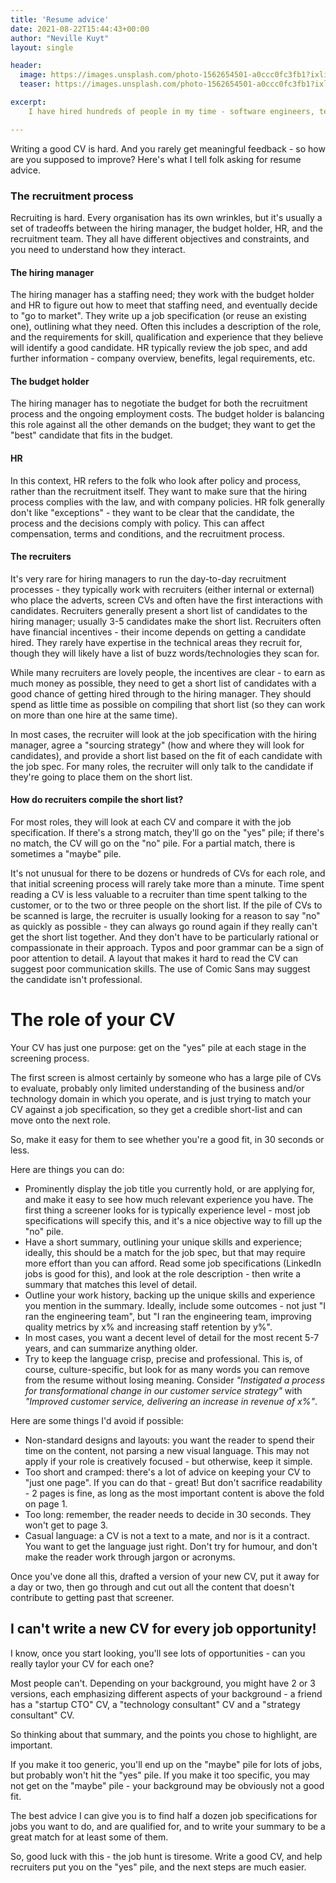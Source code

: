 ```yaml
---
title: 'Resume advice'
date: 2021-08-22T15:44:43+00:00
author: "Neville Kuyt"
layout: single

header:
  image: https://images.unsplash.com/photo-1562654501-a0ccc0fc3fb1?ixlib=rb-1.2.1&ixid=MnwxMjA3fDB8MHxwaG90by1wYWdlfHx8fGVufDB8fHx8&auto=format&fit=crop&w=2664&q=80
  teaser: https://images.unsplash.com/photo-1562654501-a0ccc0fc3fb1?ixlib=rb-1.2.1&ixid=MnwxMjA3fDB8MHxwaG90by1wYWdlfHx8fGVufDB8fHx8&auto=format&fit=crop&w=2664&q=80

excerpt:
    I have hired hundreds of people in my time - software engineers, testers, managers, directors. Here's what I tell people when they write their CV - or resume, if you prefer!

---
```

Writing a good CV is hard. And you rarely get meaningful feedback - so how are you supposed to improve? Here's what I tell folk asking for resume advice.

### The recruitment process

Recruiting is hard. Every organisation has its own wrinkles, but it's usually a set of tradeoffs between the hiring manager, the budget holder, HR, and the recruitment team. They all have different objectives and constraints, and you need to understand how they interact.

#### The hiring manager

The hiring manager has a staffing need; they work with the budget holder and HR to figure out how to meet that staffing need, and eventually decide to "go to market". They write up a job specification (or reuse an existing one), outlining what they need. Often this includes a description of the role, and the requirements for skill, qualification and experience that they believe will identify a good candidate. HR typically review the job spec, and add further information - company overview, benefits, legal requirements, etc.

#### The budget holder

The hiring manager has to negotiate the budget for both the recruitment process and the ongoing employment costs. The budget holder is balancing this role against all the other demands on the budget; they want to get the "best" candidate that fits in the budget. 

#### HR 

In this context, HR refers to the folk who look after policy and process, rather than the recruitment itself. They want to make sure that the hiring process complies with the law, and with company policies. HR folk generally don't like "exceptions" - they want to be clear that the candidate, the process and the decisions comply with policy. This can affect compensation, terms and conditions, and the recruitment process.

#### The recruiters

It's very rare for hiring managers to run the day-to-day recruitment processes - they typically work with recruiters (either internal or external) who place the adverts, screen CVs and often have the first interactions with candidates. Recruiters generally present a short list of candidates to the hiring manager; usually 3-5 candidates make the short list. Recruiters often have financial incentives - their income depends on getting a candidate hired. They rarely have expertise in the technical areas they recruit for, though they will likely have a list of buzz words/technologies they scan for.

While many recruiters are lovely people, the incentives are clear - to earn as much money as possible, they need to get a short list of candidates with a good chance of getting hired through to the hiring manager. They should spend as little time as possible on compiling that short list (so they can work on more than one hire at the same time). 

In most cases, the recruiter will look at the job specification with the hiring manager, agree a "sourcing strategy" (how and where they will look for candidates), and provide a short list based on the fit of each candidate with the job spec. For many roles, the recruiter will only talk to the candidate if they're going to place them on the short list. 

#### How do recruiters compile the short list?

For most roles, they will look at each CV and compare it with the job specification. If there's a strong match, they'll go on the "yes" pile; if there's no match, the CV will go on the "no" pile. For a partial match, there is sometimes a "maybe" pile.

It's not unusual for there to be dozens or hundreds of CVs for each role, and that initial screening process will rarely take more than a minute. Time spent reading a CV is less valuable to a recruiter than time spent talking to the customer, or to the two or three people on the short list. If the pile of CVs to be scanned is large, the recruiter is usually looking for a reason to say "no" as quickly as possible - they can always go round again if they really can't get the short list together. And they don't have to be particularly rational or compassionate in their approach. Typos and poor grammar can be a sign of poor attention to detail. A layout that makes it hard to read the CV can suggest poor communication skills. The use of Comic Sans may suggest the candidate isn't professional. 

# The role of your CV

Your CV has just one purpose: get on the "yes" pile at each stage in the screening process. 

The first screen is almost certainly by someone who has a large pile of CVs to evaluate, probably only limited understanding of the business and/or technology domain in which you operate, and is just trying to match your CV against a job specification, so they get a credible short-list and can move onto the next role.

So, make it easy for them to see whether you're a good fit, in 30 seconds or less.

Here are things you can do:

  - Prominently display the job title you currently hold, or are applying for, and make it easy to see how much relevant experience you have. The first thing a screener looks for is typically experience level - most job specifications will specify this, and it's a nice objective way to fill up the "no" pile.
  - Have a short summary, outlining your unique skills and experience; ideally, this should be a match for the job spec, but that may require more effort than you can afford. Read some job specifications (LinkedIn jobs is good for this), and look at the role description - then write a summary that matches this level of detail.
  - Outline your work history, backing up the unique skills and experience you mention in the summary. Ideally, include some outcomes - not just "I ran the engineering team", but "I ran the engineering team, improving quality metrics by x% and increasing staff retention by y%". 
  - In most cases, you want a decent level of detail for the most recent 5-7 years, and can summarize anything older.
  - Try to keep the language crisp, precise and professional. This is, of course, culture-specific, but look for as many words you can remove from the resume without losing meaning. Consider _"Instigated a process for transformational change in our customer service strategy"_ with _"Improved customer service, delivering an increase in revenue of x%"_.

Here are some things I'd avoid if possible:

  - Non-standard designs and layouts: you want the reader to spend their time on the content, not parsing a new visual language. This may not apply if your role is creatively focused - but otherwise, keep it simple.
  - Too short and cramped: there's a lot of advice on keeping your CV to "just one page". If you can do that - great! But don't sacrifice readability - 2 pages is fine, as long as the most important content is above the fold on page 1.
  - Too long: remember, the reader needs to decide in 30 seconds. They won't get to page 3. 
  - Casual language: a CV is not a text to a mate, and nor is it a contract. You want to get the language just right. Don't try for humour, and don't make the reader work through jargon or acronyms. 

Once you've done all this, drafted a version of your new CV, put it away for a day or two, then go through and cut out all the content that doesn't contribute to getting past that screener. 

## I can't write a new CV for every job opportunity!

I know, once you start looking, you'll see lots of opportunities - can you really taylor your CV for each one?

Most people can't. Depending on your background, you might have 2 or 3 versions, each emphasizing different aspects of your background - a friend has a "startup CTO" CV, a "technology consultant" CV and a "strategy consultant" CV.

So thinking about that summary, and the points you chose to highlight, are important.

If you make it too generic, you'll end up on the "maybe" pile for lots of jobs, but probably won't hit the "yes" pile. If you make it too specific, you may not get on the "maybe" pile - your background may be obviously not a good fit.

The best advice I can give you is to find half a dozen job specifications for jobs you want to do, and are qualified for, and to write your summary to be a great match for at least some of them.

So, good luck with this - the job hunt is tiresome. Write a good CV, and help recruiters put you on the "yes" pile, and the next steps are much easier.